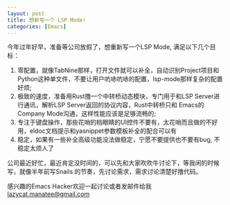 ```yaml
---
layout: post
title: 想新写一个 LSP Mode!
categories: [Emacs]
---
```


今年过年好早，准备等公司放假了，想重新写一个LSP Mode, 满足以下几个目标：

1. 零配置，就像TabNine那样，打开文件就可以补全，自动识别Project项目和Python这种单文件，不要让用户吭哧吭哧的配置，lsp-mode那样复杂的配置好烦;
2. 极致的速度，准备用Rust撸一个中转桥动态模块，专门用于和LSP Server进行通讯，解析LSP Server返回的协议内容，Rust中转桥只和 Emacs的Company Mode沟通，这样性能应该是足够流畅的;
3. 专注于键盘操作，那些花哨的档眼睛的UI控件不要有，太花哨而且做的不好用，eldoc文档提示和yasnippet参数模板补全的配合可以有
4. 稳定，如果有一些补全高级功能没法做稳定，宁愿不要提供也不要有bug, 不稳定太烦人了

公司最近好忙，最近肯定没时间的，可以先和大家吹吹牛讨论下，等我闲的时候写，就像半年前写Snails 的节奏，先讨论需求，需求讨论清楚好撸代码。

感兴趣的Emacs Hacker欢迎一起讨论或者发邮件给我 lazycat.manatee@gmail.com
